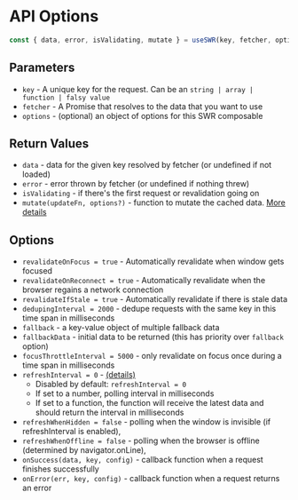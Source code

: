 # API Options

```js
const { data, error, isValidating, mutate } = useSWR(key, fetcher, options)
```

## Parameters

- `key` - A unique key for the request. Can be an `string | array | function | falsy value`
- `fetcher` - A Promise that resolves to the data that you want to use
- `options` - (optional) an object of options for this SWR composable

## Return Values

- `data` - data for the given key resolved by fetcher (or undefined if not loaded)
- `error` - error thrown by fetcher (or undefined if nothing threw)
- `isValidating` - if there's the first request or revalidation going on
- `mutate(updateFn, options?)` - function to mutate the cached data. [More details](./mutation.md)

## Options

- `revalidateOnFocus = true` - Automatically revalidate when window gets focused
- `revalidateOnReconnect = true` - Automatically revalidate when the browser regains a network connection
- `revalidateIfStale = true` - Automatically revalidate if there is stale data
- `dedupingInterval = 2000` - dedupe requests with the same key in this time span in milliseconds
- `fallback` - a key-value object of multiple fallback data
- `fallbackData` - initial data to be returned (this has priority over `fallback` option)
- `focusThrottleInterval = 5000` - only revalidate on focus once during a time span in milliseconds
- `refreshInterval = 0` - [(details)](./revalidation.md#revalidate-on-interval)
  - Disabled by default: `refreshInterval = 0`
  - If set to a number, polling interval in milliseconds
  - If set to a function, the function will receive the latest data and should return the interval in milliseconds
- `refreshWhenHidden = false` - polling when the window is invisible (if refreshInterval is enabled),
- `refreshWhenOffline = false` - polling when the browser is offline (determined by navigator.onLine),
- `onSuccess(data, key, config)` - callback function when a request finishes successfully
- `onError(err, key, config)` - callback function when a request returns an error
